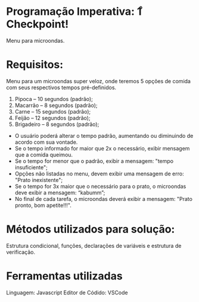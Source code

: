 # Programação Imperativa: 1 ͦ Checkpoint!

Menu para microondas. 

# Requisitos:
Menu para um microondas super veloz, onde teremos 5 opções de comida com seus respectivos tempos pré-definidos.

   1. Pipoca – 10 segundos (padrão);
   2. Macarrão – 8 segundos (padrão);
   3. Carne – 15 segundos (padrão);
   4. Feijão – 12 segundos (padrão);
   5. Brigadeiro – 8 segundos (padrão); 
  
- O usuário poderá alterar o tempo padrão, aumentando ou diminuindo de acordo com sua vontade.
- Se o tempo informado for maior que 2x o necessário, exibir mensagem que a comida queimou.
- Se o tempo for menor que o padrão, exibir a mensagem: "tempo insuficiente";
- Opções não listadas no menu, devem exibir uma mensagem de erro: "Prato inexistente";
- Se o tempo for 3x maior que o necessário para o prato, o microondas deve exibir a mensagem: “kabumm”;
- No final de cada tarefa, o microondas deverá exibir a mensagem: "Prato pronto, bom apetite!!!".

# Métodos utilizados para solução:
Estrutura condicional, funções, declarações de variáveis e estrutura de verificação.

# Ferramentas utilizadas
Linguagem: Javascript
Editor de Códido: VSCode
